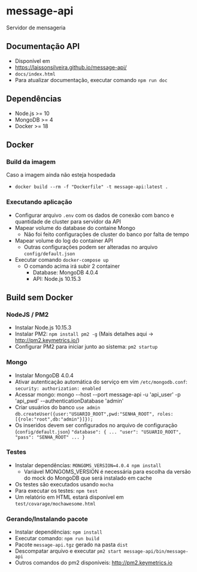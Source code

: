 # message-api

Servidor de mensageria

## Documentação API

- Disponível em
 - https://laissonsilveira.github.io/message-api/
 - `docs/index.html`
- Para atualizar documentação, executar comando `npm run doc`

## Dependências

- Node.js >= 10
- MongoDB >= 4
- Docker >= 18

## Docker

### Build da imagem

Caso a imagem ainda não esteja hospedada
- `docker build --rm -f "Dockerfile" -t message-api:latest .`

### Executando aplicação

- Configurar arquivo `.env` com os dados de conexão com banco e quantidade de cluster para servidor da API
- Mapear volume do database do containe Mongo
  - Não foi feito configurações de cluster do banco por falta de tempo
- Mapear volume do log do container API
  - Outras configurações podem ser alteradas no arquivo `config/default.json`
- Executar comando `docker-compose up`
  - O comando acima irá subir 2 container
    - Database: MongoDB 4.0.4
    - API: Node.js 10.15.3

## Build sem Docker

### NodeJS / PM2

- Instalar Node.js 10.15.3
- Instalar PM2: `npm install pm2 -g` (Mais detalhes aqui -> http://pm2.keymetrics.io/)
- Configurar PM2 para iniciar junto ao sistema: `pm2 startup`

### Mongo

- Instalar MongoDB 4.0.4
- Ativar autenticação automática do serviço em vim `/etc/mongodb.conf`:
  `security:
    authorization: enabled`
- Acessar mongo: mongo --host <HOSTNAME> --port <PORT> message-api -u 'api_user' -p 'api_pwd' --authenticationDatabase 'admin'
- Criar usuários do banco
  `use admin`
  `db.createUser({user:"USUARIO_ROOT",pwd:"SENHA_ROOT", roles:[{role:"root",db:"admin"}]});`
- Os inseridos devem ser configurados no arquivo de configuração (`config/default.json`)
  `"database": {
    ...
    "user": "USUARIO_ROOT",
    "pass": "SENHA_ROOT"
    ...
  }`

### Testes

- Instalar dependências: `MONGOMS_VERSION=4.0.4 npm install`
  - Variável MONGOMS_VERSION é necessária para escolha da versão do mock do MongoDB que será instalado em cache
- Os testes são executados usando `mocha`
- Para executar os testes: `npm test`
- Um relatório em HTML estará disponível em `test/covarage/mochawesome.html`

### Gerando/Instalando pacote

- Instalar dependências: `npm install`
- Executar comando: `npm run build`
- Pacote `message-api.tgz` gerado na pasta `dist`
- Descompatar arquivo e executar `pm2 start message-api/bin/message-api`
- Outros comandos do pm2 disponíveis: http://pm2.keymetrics.io